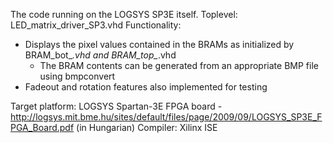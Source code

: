 The code running on the LOGSYS SP3E itself.
Toplevel: LED_matrix_driver_SP3.vhd
Functionality:
- Displays the pixel values contained in the BRAMs as initialized by BRAM_bot_*.vhd and BRAM_top_*.vhd
  - The BRAM contents can be generated from an appropriate BMP file using bmpconvert
- Fadeout and rotation features also implemented for testing

Target platform: LOGSYS Spartan-3E FPGA board - http://logsys.mit.bme.hu/sites/default/files/page/2009/09/LOGSYS_SP3E_FPGA_Board.pdf (in Hungarian)
Compiler: Xilinx ISE
